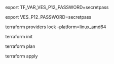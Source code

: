 export TF_VAR_VES_P12_PASSWORD=secretpass

export VES_P12_PASSWORD=secretpass

terraform providers lock -platform=linux_amd64

terraform init

terraform plan

terraform apply

